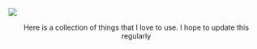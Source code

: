 ![](/del_post_resources/banner-resources.jpeg)

<p style="text-align: center;">Here is a collection of things that I love to use.
I hope to update this regularly</p>